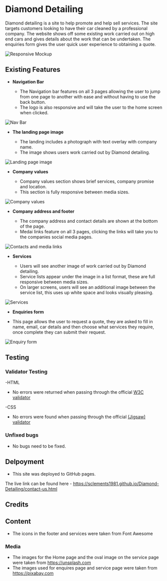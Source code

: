 # Diamond Detailing

Diamond detailing is a site to help promote and help sell services. The site targets customers looking to have their car cleaned by a professional company. The website shows off some existing work carried out on high end cars and gives details about the work that can be undertaken. The enquiries form gives the user quick user experience to obtaining a quote.

![Responsive Mockup](media/diamond_detailing_mockup.png)

## Existing Features

- __Navigation Bar__

    - The Navigation bar features on all 3 pages allowing the user to jump from one page to another with ease and without having to use the back button.
    - The logo is also responsive and will take the user to the home screen when clicked.

![Nav Bar](media/diamond_detailing_nav_bar.png)

- __The landing page image__

    - The landing includes a photograph with text overlay with company name.
    - The image shows users work carried out by Diamond detailing.

![Landing page image](media/diamond_detailing_landing.png)

- __Company values__

    - Company values section shows brief services, company promise and location.
    - This section is fully responsive between media sizes.

![Company values](media/diamond_detailing_company_values.png)

- __Company address and footer__

    - The company address and contact details are shown at the bottom of the page.
    - Medai links feature on all 3 pages, clicking the links will take you to the companies social media pages.

![Contacts and media links](media/diamond_detailing_contacts_media_links.png)

- __Services__

    - Users will see another image of work carried out by Diamond detailing.
    - Service lists appear under the image in a list format, these are full responsive between media sizes.
    - On larger screens, users will see an additional image between the service list, this uses up white space and looks visually pleasing.

![Services](media/diamond_detailing_services.png)

- __Enquiries form__

- This page allows the user to request a quote, they are asked to fill in name, email, car details and then choose what services they require, once complete they can submit their request.

![Enquiry form](media/diamond_detailing_enquires.png)

## Testing

### Validator Testing

-HTML
- No errors were returned when passing through the official
[W3C validator](https://validator.w3.org/nu/?doc=https%3A%2F%2Fsclements1981.github.io%2FDiamond-Detailing%2Fcontact-us.html)

-CSS
- No errors were found when passing through the official 
[(Jigsaw) validator](https://jigsaw.w3.org/css-validator/validator?uri=https%3A%2F%2Fsclements1981.github.io%2FDiamond-Detailing%2Fcontact-us.html&profile=css3svg&usermedium=all&warning=1&vextwarning=&lang=en)
        
### Unfixed bugs

- No bugs need to be fixed.

## Delpoyment

- This site was deployed to GitHub pages.

The live link can be found here - https://sclements1981.github.io/Diamond-Detailing/contact-us.html

## Credits

## Content

- The icons in the footer and services were taken from Font Awesome

### Media

- The images for the Home page and the oval image on the service page were taken from https://unsplash.com
- The images used for enquires page and service page were taken from https://pixabay.com


